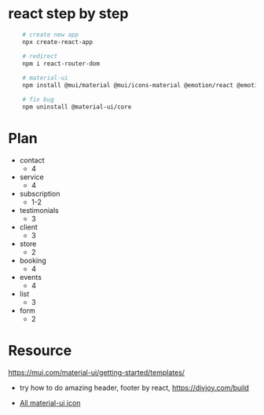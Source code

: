 # react step by step

```Bash
    # create new app
    npx create-react-app

    # redirect
    npm i react-router-dom
    
    # material-ui
    npm install @mui/material @mui/icons-material @emotion/react @emotion/styled 

    # fix bug
    npm uninstall @material-ui/core 
```

# Plan


- contact
    - 4
- service
    - 4
- subscription
    - 1-2
- testimonials
    - 3
- client
    - 3
- store
    - 2
- booking
    - 4
- events
    - 4
- list
    - 3
- form
    - 2

# Resource
https://mui.com/material-ui/getting-started/templates/
- try how to do amazing header, footer by react, https://divjoy.com/build

- [All material-ui icon](https://mui.com/material-ui/material-icons/)
